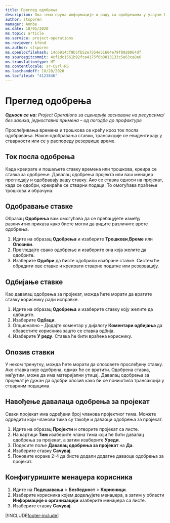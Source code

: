```yaml
---
title: Преглед одобрења
description: Ова тема пружа информације о раду са одобрењима у услузи Project Operations.
author: stsporen
manager: Annbe
ms.date: 10/05/2020
ms.topic: article
ms.service: project-operations
ms.reviewer: kfend
ms.author: stsporen
ms.openlocfilehash: 14c6914cf9b5fb52e7554e51604e79f0920064df
ms.sourcegitcommit: 4cf1dc1561b92fca4175f0b3813133c5e63ce8e6
ms.translationtype: HT
ms.contentlocale: sr-Cyrl-RS
ms.lasthandoff: 10/28/2020
ms.locfileid: "4123846"
---
```

# <a name="approvals-overview"></a>Преглед одобрења

_**Односи се на:** Project Operations за сценарије засноване на ресурсима/без залиха, једноставна примена – од погодбе до профактуре_

Прослеђивања времена и трошкова се крећу кроз ток посла одобравања. Након одобравања ставки, трансакције се евидентирају у стварности или се у распореду резервише време.

## <a name="approvals-workflow"></a>Ток посла одобрења
Када креирате и пошаљете ставку времена или трошкова, креира се ставка за одобрење. Давалац одобрења пројекта или ваш менаџер прегледају и одобравају вашу ставку. Ако се ставка односи на пројекат, када се одобри, креираће се стварни подаци. То омогућава праћење трошкова и обрачуна. 

## <a name="approve-an-entry"></a>Одобравање ставке
Образац **Одобрења** вам омогућава да се пребацујете између различитих приказа како бисте могли да видите различите врсте одобрења.
  
1. Идите на образац **Одобрења** и изаберите **Трошкови**,**Време** или **Опозиви**.
2. Прегледајте свако одобрење и изаберите она која желите да одобрите.
3. Изаберите **Одобри** да бисте одобрили изабране ставке.
Систем ће обрадити ове ставке и креирати стварне податке или резервацију.

## <a name="reject-an-entry"></a>Одбијање ставке
Као давалац одобрења за пројекат, можда ћете морати да вратите ставку кориснику ради исправке.
  
1. Идите на образац **Одобрења** и изаберите ставку коју желите да одбаците. 
2. Изаберите **Одбаци**.
3. Опционално – Додајте коментар у дијалогу **Коментари одбијања** да обавестите корисника зашто се ставка одбија.
4. Изаберите **У реду**. Ставка ће бити враћена кориснику.
  
## <a name="recall-entries"></a>Опозив ставки
У неком тренутку, можда ћете морати да опозовете прослеђену ставку. Ако ставка није одобрена, одмах ће се вратити. Одобрена ставка, међутим, може да има материјални утицај. Давалац одобрења за пројекат је дужан да одобри опозив како би се поништила трансакција у стварним подацима.

## <a name="specify-project-approvers"></a>Навођење давалаца одобрења за пројекат
Сваки пројекат има одређени број чланова пројектног тима. Можете одредити који чланови тима су такође и даваоци одобрења за пројекат.

1. Идите на образац **Пројекти** и отворите пројекат са листе.
2. На картици **Тим** изаберите члана тима који ће бити давалац одобрења за пројекат, а затим изаберите **Уреди**.
3. Подесите поље **Давалац одобрења за пројекат** на **Да**.
4. Изаберите ставку **Сачувај**.
5. Поновите кораке 2-4 да бисте додали додатне даваоце одобрења за пројекат.

## <a name="configure-the-users-manager"></a>Конфигуришите менаџера корисника

1. Идите на **Подешавања** > **Безбедност** > **Корисници**.
2. Изаберите корисника којем додељујете менаџера, а затим у области **Информације о организацији** изаберите менаџера са листе. 
3. Изаберите ставку **Сачувај**.




[!INCLUDE[footer-include](../includes/footer-banner.md)]